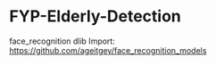 # FYP-Elderly-Detection

face_recognition dlib Import: https://github.com/ageitgey/face_recognition_models
